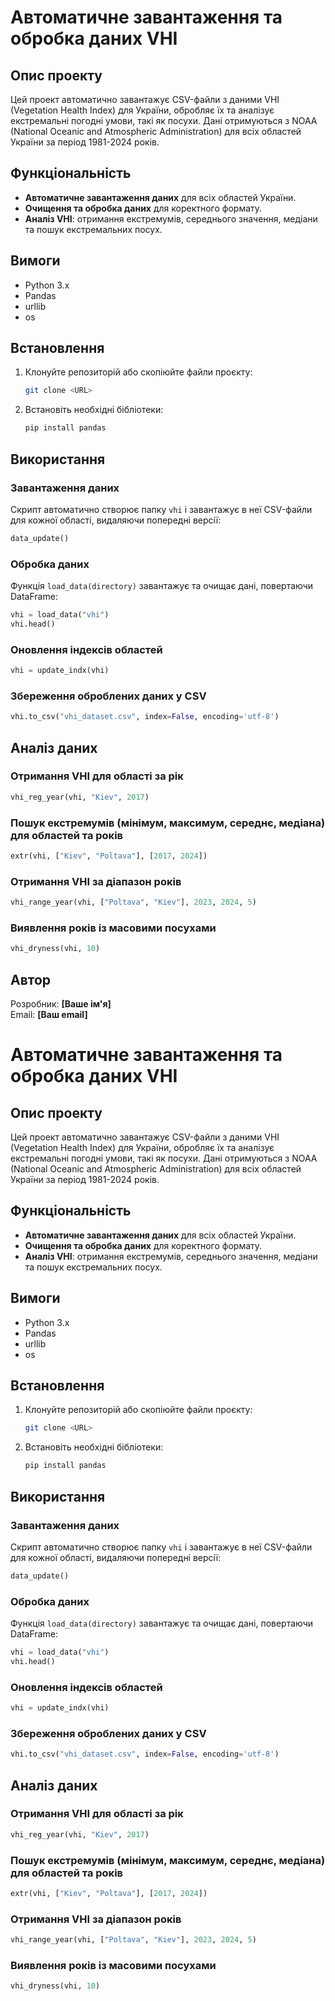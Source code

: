 # Автоматичне завантаження та обробка даних VHI

## Опис проекту
Цей проект автоматично завантажує CSV-файли з даними VHI (Vegetation Health Index) для України, обробляє їх та аналізує екстремальні погодні умови, такі як посухи. Дані отримуються з NOAA (National Oceanic and Atmospheric Administration) для всіх областей України за період 1981-2024 років.

## Функціональність
- **Автоматичне завантаження даних** для всіх областей України.
- **Очищення та обробка даних** для коректного формату.
- **Аналіз VHI**: отримання екстремумів, середнього значення, медіани та пошук екстремальних посух.

## Вимоги
- Python 3.x
- Pandas
- urllib
- os

## Встановлення
1. Клонуйте репозиторій або скопіюйте файли проєкту:
   ```sh
   git clone <URL>
   ```
2. Встановіть необхідні бібліотеки:
   ```sh
   pip install pandas
   ```

## Використання
### Завантаження даних
Скрипт автоматично створює папку `vhi` і завантажує в неї CSV-файли для кожної області, видаляючи попередні версії:
```python
data_update()
```

### Обробка даних
Функція `load_data(directory)` завантажує та очищає дані, повертаючи DataFrame:
```python
vhi = load_data("vhi")
vhi.head()
```

### Оновлення індексів областей
```python
vhi = update_indx(vhi)
```

### Збереження оброблених даних у CSV
```python
vhi.to_csv("vhi_dataset.csv", index=False, encoding='utf-8')
```

## Аналіз даних
### Отримання VHI для області за рік
```python
vhi_reg_year(vhi, "Kiev", 2017)
```

### Пошук екстремумів (мінімум, максимум, середнє, медіана) для областей та років
```python
extr(vhi, ["Kiev", "Poltava"], [2017, 2024])
```

### Отримання VHI за діапазон років
```python
vhi_range_year(vhi, ["Poltava", "Kiev"], 2023, 2024, 5)
```

### Виявлення років із масовими посухами
```python
vhi_dryness(vhi, 10)
```

## Автор
Розробник: **[Ваше ім'я]**  
Email: **[Ваш email]**

# Автоматичне завантаження та обробка даних VHI

## Опис проекту
Цей проект автоматично завантажує CSV-файли з даними VHI (Vegetation Health Index) для України, обробляє їх та аналізує екстремальні погодні умови, такі як посухи. Дані отримуються з NOAA (National Oceanic and Atmospheric Administration) для всіх областей України за період 1981-2024 років.

## Функціональність
- **Автоматичне завантаження даних** для всіх областей України.
- **Очищення та обробка даних** для коректного формату.
- **Аналіз VHI**: отримання екстремумів, середнього значення, медіани та пошук екстремальних посух.

## Вимоги
- Python 3.x
- Pandas
- urllib
- os

## Встановлення
1. Клонуйте репозиторій або скопіюйте файли проєкту:
   ```sh
   git clone <URL>
   ```
2. Встановіть необхідні бібліотеки:
   ```sh
   pip install pandas
   ```

## Використання
### Завантаження даних
Скрипт автоматично створює папку `vhi` і завантажує в неї CSV-файли для кожної області, видаляючи попередні версії:
```python
data_update()
```

### Обробка даних
Функція `load_data(directory)` завантажує та очищає дані, повертаючи DataFrame:
```python
vhi = load_data("vhi")
vhi.head()
```

### Оновлення індексів областей
```python
vhi = update_indx(vhi)
```

### Збереження оброблених даних у CSV
```python
vhi.to_csv("vhi_dataset.csv", index=False, encoding='utf-8')
```

## Аналіз даних
### Отримання VHI для області за рік
```python
vhi_reg_year(vhi, "Kiev", 2017)
```

### Пошук екстремумів (мінімум, максимум, середнє, медіана) для областей та років
```python
extr(vhi, ["Kiev", "Poltava"], [2017, 2024])
```

### Отримання VHI за діапазон років
```python
vhi_range_year(vhi, ["Poltava", "Kiev"], 2023, 2024, 5)
```

### Виявлення років із масовими посухами
```python
vhi_dryness(vhi, 10)
```


